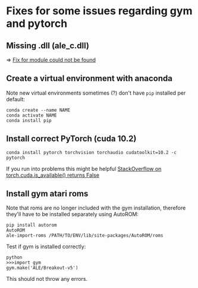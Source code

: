 # Fixes for some issues regarding gym and pytorch

## Missing .dll (ale_c.dll)

$\Rightarrow$ [Fix for module could not be found](https://github.com/openai/gym/issues/1726)

## Create a virtual environment with anaconda

Note new virtual environments sometimes (?) don't have `pip` installed per default:

```
conda create --name NAME
conda activate NAME
conda install pip
```

## Install correct PyTorch (cuda 10.2)

```
conda install pytorch torchvision torchaudio cudatoolkit=10.2 -c pytorch
```

If you run into problems this might be helpful [StackOverflow on torch.cuda.is_available() returns False](https://stackoverflow.com/questions/60987997/why-torch-cuda-is-available-returns-false-even-after-installing-pytorch-with)

## Install gym atari roms

Note that roms are no longer included with the gym installation, therefore they'll have to be installed separately using AutoROM:

```
pip install autorom
AutoROM
ale-import-roms /PATH/TO/ENV/lib/site-packages/AutoROM/roms
```

Test if gym is installed correctly:

```
python
>>>import gym
gym.make('ALE/Breakout-v5')
```

This should not throw any errors.
